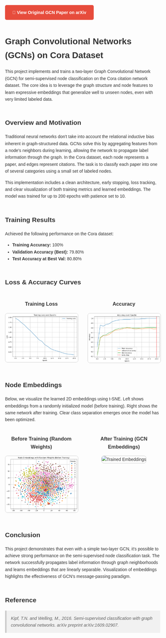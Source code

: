 <!DOCTYPE html>
<html lang="en">
<head>
  <meta charset="UTF-8" />
  <meta name="viewport" content="width=device-width, initial-scale=1.0"/>
  <title>GCN on Cora - Project Report</title>
  <style>
    body {
      font-family: Arial, sans-serif;
      margin: 2rem;
      line-height: 1.6;
      background-color: #fdfdfd;
      color: #333;
    }

    h1, h2, h3 {
      color: #2c3e50;
    }

    .section {
      margin-bottom: 3rem;
    }

    .row {
      display: flex;
      gap: 2rem;
      flex-wrap: wrap;
      justify-content: space-around;
    }

    .image-container {
      flex: 1;
      text-align: center;
    }

    .image-container img {
      width: 100%;
      max-width: 500px;
      border-radius: 8px;
      border: 1px solid #ccc;
    }

    .arxiv-button {
      display: inline-block;
      background-color: #e74c3c;
      color: #fff;
      padding: 0.8rem 1.5rem;
      border-radius: 5px;
      text-decoration: none;
      font-weight: bold;
    }

    blockquote {
      background: #f1f1f1;
      border-left: 5px solid #ccc;
      margin: 1em 0;
      padding: 1em;
      font-style: italic;
    }
  </style>
</head>
<body>

  <div class="section">
    <a class="arxiv-button" href="https://arxiv.org/abs/1609.02907" target="_blank">
      📄 View Original GCN Paper on arXiv
    </a>
  </div>

  <div class="section">
    <h1>Graph Convolutional Networks (GCNs) on Cora Dataset</h1>
    <p>
      This project implements and trains a two-layer Graph Convolutional Network (GCN) for semi-supervised node classification on the Cora citation network dataset. The core idea is to leverage the graph structure and node features to learn expressive embeddings that generalize well to unseen nodes, even with very limited labeled data.
    </p>
  </div>

  <div class="section">
    <h2>Overview and Motivation</h2>
    <p>
      Traditional neural networks don't take into account the relational inductive bias inherent in graph-structured data. GCNs solve this by aggregating features from a node's neighbors during learning, allowing the network to propagate label information through the graph. In the Cora dataset, each node represents a paper, and edges represent citations. The task is to classify each paper into one of several categories using a small set of labeled nodes.
    </p>
    <p>
      This implementation includes a clean architecture, early stopping, loss tracking, and clear visualization of both training metrics and learned embeddings. The model was trained for up to 200 epochs with patience set to 10.
    </p>
  </div>

  <div class="section">
    <h2>Training Results</h2>
    <p>
      Achieved the following performance on the Cora dataset:
    </p>
    <ul>
      <li><strong>Training Accuracy:</strong> 100%</li>
      <li><strong>Validation Accuracy (Best):</strong> 79.80%</li>
      <li><strong>Test Accuracy at Best Val:</strong> 80.80%</li>
    </ul>
  </div>

  <div class="section">
    <h2>Loss & Accuracy Curves</h2>
    <div class="row">
      <div class="image-container">
        <h3>Training Loss</h3>
        <img src="loss.png" alt="Loss Curve">
      </div>
      <div class="image-container">
        <h3>Accuracy</h3>
        <img src="accuracy.png" alt="Accuracy Curve">
      </div>
    </div>
  </div>

  <div class="section">
    <h2>Node Embeddings</h2>
    <p>
      Below, we visualize the learned 2D embeddings using t-SNE. Left shows embeddings from a randomly initialized model (before training). Right shows the same network after training. Clear class separation emerges once the model has been optimized.
    </p>
    <div class="row">
      <div class="image-container">
        <h3>Before Training (Random Weights)</h3>
        <img src="embeddingsInput.png" alt="Random Embeddings">
      </div>
      <div class="image-container">
        <h3>After Training (GCN Embeddings)</h3>
        <img src="embeddingsOutput.png" alt="Trained Embeddings">
      </div>
    </div>
  </div>

  <div class="section">
    <h2>Conclusion</h2>
    <p>
      This project demonstrates that even with a simple two-layer GCN, it's possible to achieve strong performance on the semi-supervised node classification task. The network successfully propagates label information through graph neighborhoods and learns embeddings that are linearly separable. Visualization of embeddings highlights the effectiveness of GCN's message-passing paradigm.
    </p>
  </div>

  <div class="section">
    <h2>Reference</h2>
    <blockquote>
      Kipf, T.N. and Welling, M., 2016. Semi-supervised classification with graph convolutional networks. <i>arXiv preprint arXiv:1609.02907</i>.
    </blockquote>
  </div>

</body>
</html>
